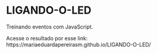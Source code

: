 # LIGANDO-O-LED
<p>Treinando eventos com JavaScript.</p>
Acesse o resultado por esse link: https://mariaeduardapereirasm.github.io/LIGANDO-O-LED/
